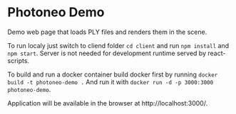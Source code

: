 # Photoneo Demo
Demo web page that loads PLY files and renders them in the scene.

To run localy just switch to cliend folder `cd client` and run `npm install` and `npm start`.
Server is not needed for development runtime served by react-scripts.

To build and run a docker container build docker first by running
`docker build -t photoneo-demo .`
And run it with `docker run -d -p 3000:3000 photoneo-demo`.

Application will be available in the browser at http://localhost:3000/.
